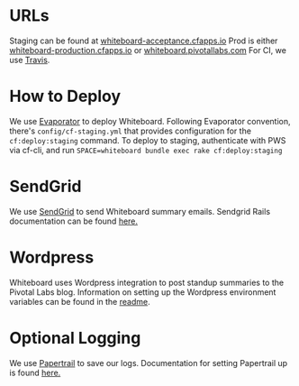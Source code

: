 # URLs
Staging can be found at [whiteboard-acceptance.cfapps.io](whiteboard-acceptance.cfapps.io)
Prod is either [whiteboard-production.cfapps.io](whiteboard-production.cfapps.io) or [whiteboard.pivotallabs.com](whiteboard.pivotallabs.com)
For CI, we use [Travis](https://travis-ci.org/pivotal/whiteboard).

# How to Deploy
We use [Evaporator](https://github.com/pivotal/evaporator) to deploy Whiteboard.
Following Evaporator convention, there's `config/cf-staging.yml` that provides configuration for the `cf:deploy:staging` command. 
To deploy to staging, authenticate with PWS via cf-cli, and run `SPACE=whiteboard bundle exec rake cf:deploy:staging`

# SendGrid
We use [SendGrid](http://sendgrid.com) to send Whiteboard summary emails. Sendgrid Rails documentation can be found
[here.](https://sendgrid.com/docs/Integrate/Frameworks/rubyonrails.html)

# Wordpress
Whiteboard uses Wordpress integration to post standup summaries to the Pivotal Labs blog. Information on setting up the
Wordpress environment variables can be found in the [readme](./README.md).

# Optional Logging
We use [Papertrail](http://papertrail.com) to save our logs. Documentation for setting Papertrail up is found 
[here.](http://docs.run.pivotal.io/devguide/services/log-management-thirdparty-svc.html#papertrail)
